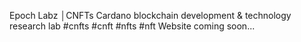 Epoch Labz │CNFTs
Cardano blockchain development & technology research lab #cnfts #cnft #nfts #nft
Website coming soon...
